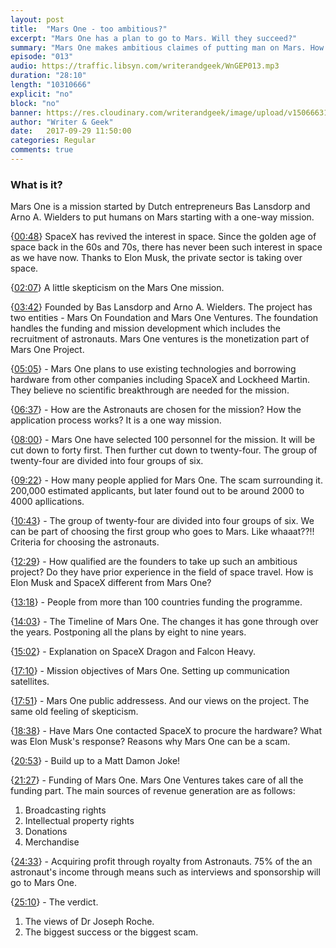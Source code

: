 ```yaml
---
layout: post
title:  "Mars One - too ambitious?"
excerpt: "Mars One has a plan to go to Mars. Will they succeed?"
summary: "Mars One makes ambitious claimes of putting man on Mars. How solid is the plan?"
episode: "013"
audio: https://traffic.libsyn.com/writerandgeek/WnGEP013.mp3
duration: "28:10"
length: "10310666"
explicit: "no"
block: "no"
banner: https://res.cloudinary.com/writerandgeek/image/upload/v1506663166/mars-one.jpg
author: "Writer & Geek"
date:   2017-09-29 11:50:00
categories: Regular
comments: true
---
```


### What is it?
Mars One is a mission started by Dutch entrepreneurs Bas Lansdorp and Arno A. Wielders to put humans on Mars starting with a one-way mission.

{[00:48](#t=00:00:48)} SpaceX has revived the interest in space. Since the golden age of space back in the 60s and 70s, there has never been such interest in space as we have now. Thanks to Elon Musk, the private sector is taking over space.

{[02:07](#t=00:02:07)} A little skepticism on the Mars One mission.

{[03:42](#t=00:03:42)} Founded by Bas Lansdorp and Arno A. Wielders. The project has two entities - Mars On Foundation and Mars One Ventures. The foundation handles the funding and mission development which includes the recruitment of astronauts. Mars One ventures is the monetization part of Mars One Project.

{[05:05](#t=00:05:05)} - Mars One plans to use existing technologies and borrowing hardware from other companies including SpaceX and Lockheed Martin. They believe no scientific breakthrough are needed for the mission.

{[06:37](#t=00:06:37)} - How are the Astronauts are chosen for the mission? How the application process works? It is a one way mission.

{[08:00](#t=00:08:00)} - Mars One have selected 100 personnel for the mission. It will be cut down to forty first. Then further cut down to twenty-four. The group of twenty-four are divided into four groups of six.

{[09:22](#t=00:09:22)} - How many people applied for Mars One. The scam surrounding it. 200,000 estimated applicants, but later found out to be around 2000 to 4000 apllications.

{[10:43](#t=00:10:43)} - The group of twenty-four are divided into four groups of six. We can be part of choosing the first group who goes to Mars. Like whaaat??!! Criteria for choosing the astronauts.

{[12:29](#t=00:12:29)} - How qualified are the founders to take up such an ambitious project? Do they have prior experience in the field of space travel. How is Elon Musk and SpaceX different from Mars One?

{[13:18](#t=00:13:18)} - People from more than 100 countries funding the programme.

{[14:03](#t=00:14:03)} - The Timeline of Mars One. The changes it has gone through over the years. Postponing all the plans by eight to nine years.

{[15:02](#t=00:15:02)} - Explanation on SpaceX Dragon and Falcon Heavy.

{[17:10](#t=00:17:10)} - Mission objectives of Mars One. Setting up communication satellites. 

{[17:51](#t=00:17:51)} - Mars One public addressess. And our views on the project. The same old feeling of skepticism.

{[18:38](#t=00:18:38)} - Have Mars One contacted SpaceX to procure the hardware? What was Elon Musk's response? Reasons why Mars One can be a scam.

{[20:53](#t=00:20:53)} - Build up to a Matt Damon Joke!

{[21:27](#t=00:21:27)} - Funding of Mars One. Mars One Ventures takes care of all the funding part. The main sources of revenue generation are as follows:
1.	Broadcasting rights 
2.	Intellectual property rights
3.	Donations
4.	Merchandise

{[24:33](#t=00:24:33)} - Acquiring profit through royalty from Astronauts. 75% of the an astronaut's income through means such as interviews and sponsorship will go to Mars One.

{[25:10](#t=00:25:10)} - The verdict.
1.	The views of Dr Joseph Roche.
2.	The biggest success or the biggest scam.